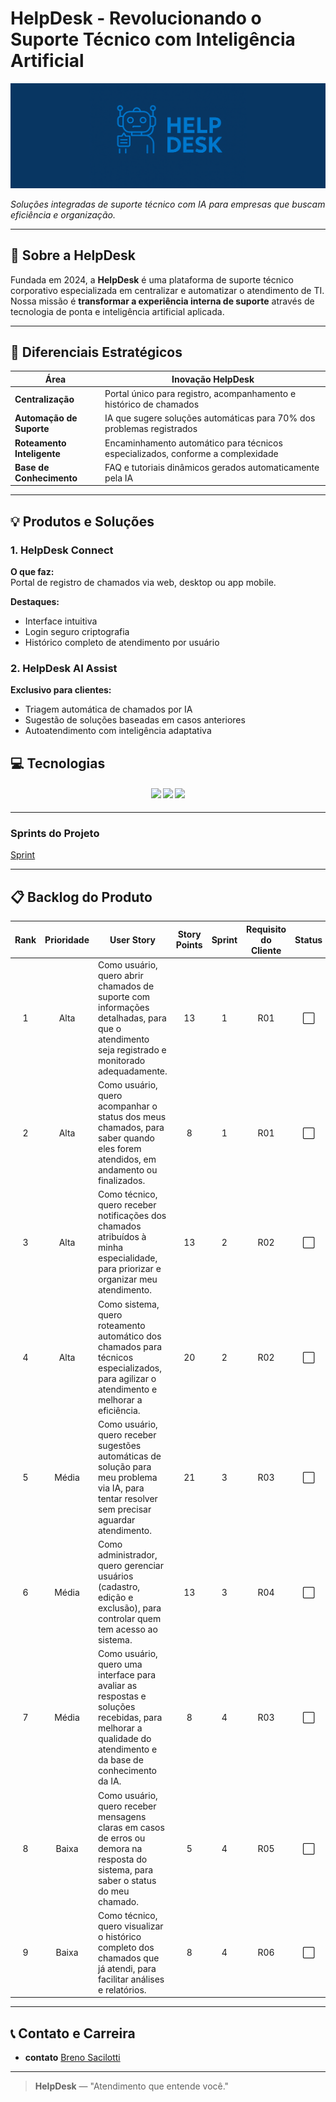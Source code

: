 # HelpDesk - Revolucionando o Suporte Técnico com Inteligência Artificial

![BannerHelp](Header.png)

_Soluções integradas de suporte técnico com IA para empresas que buscam eficiência e organização._

---

## 📌 Sobre a HelpDesk

Fundada em 2024, a **HelpDesk** é uma plataforma de suporte técnico corporativo especializada em centralizar e automatizar o atendimento de TI. Nossa missão é **transformar a experiência interna de suporte** através de tecnologia de ponta e inteligência artificial aplicada.

---


## 🚀 Diferenciais Estratégicos

| Área                       | Inovação HelpDesk                                                               |
| -------------------------- | ------------------------------------------------------------------------------- |
| **Centralização**          | Portal único para registro, acompanhamento e histórico de chamados              |
| **Automação de Suporte**   | IA que sugere soluções automáticas para 70% dos problemas registrados           |
| **Roteamento Inteligente** | Encaminhamento automático para técnicos especializados, conforme a complexidade |
| **Base de Conhecimento**   | FAQ e tutoriais dinâmicos gerados automaticamente pela IA                       |

---

## 💡 Produtos e Soluções

### 1. HelpDesk Connect
**O que faz:**  
Portal de registro de chamados via web, desktop ou app mobile.

**Destaques:**
- Interface intuitiva
- Login seguro criptografia
- Histórico completo de atendimento por usuário

### 2. HelpDesk AI Assist
**Exclusivo para clientes:**
- Triagem automática de chamados por IA
- Sugestão de soluções baseadas em casos anteriores
- Autoatendimento com inteligência adaptativa
  
## 💻 Tecnologias <a id="tecnologias"></a>

<h4 align="center">
 <a href="https://github.com/"><img src="https://img.shields.io/badge/github-%23121011.svg?style=for-the-badge&logo=github&logoColor=white"/></a>
 <a href="https://www.figma.com/"><img src="https://img.shields.io/badge/Figma-F24E1E?style=for-the-badge&logo=figma&logoColor=white"/></a>
 <a href="https://dotnet.microsoft.com"><img src ="https://img.shields.io/badge/C%23-239120?style=for-the-badge&logo=c-sharp&logoColor=white"/><a/>
</h4>

---

### Sprints do Projeto
[Sprint](https://github.com/acreditar/HelpDeskPIM/blob/main/sprint.md)

---
## 📋 Backlog do Produto <a id="backlog"></a>

| Rank | Prioridade | User Story                                                                                                                                                              | Story Points | Sprint | Requisito do Cliente | Status |
|:----:|:----------:|-----------------------------------------------------------------------------------------------------------------------------------------------------------------------|:------------:|:------:|:--------------------:|:------:|
|  1   |    Alta    | Como usuário, quero abrir chamados de suporte com informações detalhadas, para que o atendimento seja registrado e monitorado adequadamente.                          |      13      |   1    |         R01          |   ⬜    |
|  2   |    Alta    | Como usuário, quero acompanhar o status dos meus chamados, para saber quando eles forem atendidos, em andamento ou finalizados.                                        |      8       |   1    |         R01          |   ⬜    |
|  3   |    Alta    | Como técnico, quero receber notificações dos chamados atribuídos à minha especialidade, para priorizar e organizar meu atendimento.                                   |      13      |   2    |         R02          |   ⬜    |
|  4   |    Alta    | Como sistema, quero roteamento automático dos chamados para técnicos especializados, para agilizar o atendimento e melhorar a eficiência.                              |      20      |   2    |         R02          |   ⬜    |
|  5   |   Média    | Como usuário, quero receber sugestões automáticas de solução para meu problema via IA, para tentar resolver sem precisar aguardar atendimento.                          |      21      |   3    |         R03          |   ⬜    |
|  6   |   Média    | Como administrador, quero gerenciar usuários (cadastro, edição e exclusão), para controlar quem tem acesso ao sistema.                                                |      13      |   3    |         R04          |   ⬜    |
|  7   |   Média    | Como usuário, quero uma interface para avaliar as respostas e soluções recebidas, para melhorar a qualidade do atendimento e da base de conhecimento da IA.             |      8       |   4    |         R03          |   ⬜    |
|  8   |   Baixa    | Como usuário, quero receber mensagens claras em casos de erros ou demora na resposta do sistema, para saber o status do meu chamado.                                  |      5       |   4    |         R05          |   ⬜    |
|  9   |   Baixa    | Como técnico, quero visualizar o histórico completo dos chamados que já atendi, para facilitar análises e relatórios.                                                |      8       |   4    |         R06          |   ⬜    |

---

## 📞 Contato e Carreira

    
- **contato** [Breno Sacilotti](https://github.com/acreditar)    

---

> **HelpDesk** — "Atendimento que entende você."
